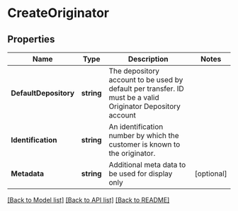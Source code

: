 # CreateOriginator

## Properties
Name | Type | Description | Notes
------------ | ------------- | ------------- | -------------
**DefaultDepository** | **string** | The depository account to be used by default per transfer. ID must be a valid Originator Depository account | 
**Identification** | **string** | An identification number by which the customer is known to the originator. | 
**Metadata** | **string** | Additional meta data to be used for display only | [optional] 

[[Back to Model list]](../README.md#documentation-for-models) [[Back to API list]](../README.md#documentation-for-api-endpoints) [[Back to README]](../README.md)


